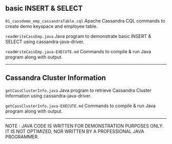 ## basic INSERT & SELECT

`01_cassdemo_emp_cassandraTable.cql` Apache Cassandra CQL commands to create demo keyspace and employee table.

`readWriteCassEmp.java` Java program to demonstrate basic INSERT & SELECT using cassandra-java-driver.

`readWriteCassEmp.java-EXECUTE.md` Commands to compile & run Java program along with output.

---

## Cassandra Cluster Information

`getCassClusterInfo.java` Java program to retrieve Cassandra Cluster Information using cassandra-java-driver.

`getCassClusterInfo.java-EXECUTE.md` Commands to compile & run Java program along with output.

---

NOTE : JAVA CODE IS WRITTEN FOR DEMONSTRATION PURPOSES ONLY. IT IS NOT OPTIMIZED, NOR WRITTEN BY A PROFESSIONAL JAVA PROGRAMMER.

